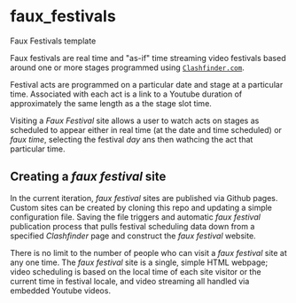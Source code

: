 # faux_festivals
Faux Festivals template

Faux festivals are real time and "as-if" time streaming video  festivals based around one or more stages programmed using [`Clashfinder.com`](https://clashfinder.com).

Festival acts are programmed on a particular date and stage at a particular time. Associated with each act is a link to a Youtube duration of approximately the same length as a the stage slot time.

Visiting a *Faux Festival* site allows a user to watch acts on stages as scheduled to appear either in real time (at the date and time scheduled) or *faux time*, selecting the festival *day* ans then wathcing the act that particular time.


## Creating a *faux festival* site

In the current iteration, *faux festival* sites are published via Github pages. Custom sites can be created by cloning this repo and updating a simple configuration file. Saving the file triggers and automatic *faux festival* publication process that pulls festival scheduling data down from a specified *Clashfinder* page and construct the *faux festival* website.

There is no limit to the number of people who can visit a *faux festival* site at any one time. The *faux festival* site is a single, simple HTML webpage; video scheduling is based on the local time of each site visitor or the current time in festival locale, and video streaming all handled via embedded Youtube videos.
